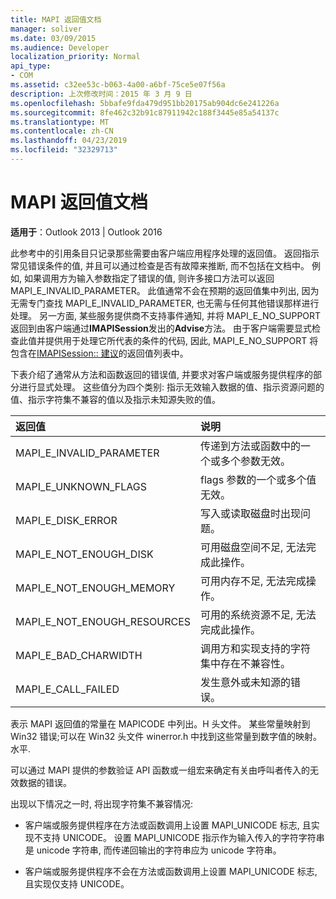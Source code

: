 ```yaml
---
title: MAPI 返回值文档
manager: soliver
ms.date: 03/09/2015
ms.audience: Developer
localization_priority: Normal
api_type:
- COM
ms.assetid: c32ee53c-b063-4a00-a6bf-75ce5e07f56a
description: 上次修改时间：2015 年 3 月 9 日
ms.openlocfilehash: 5bbafe9fda479d951bb20175ab904dc6e241226a
ms.sourcegitcommit: 8fe462c32b91c87911942c188f3445e85a54137c
ms.translationtype: MT
ms.contentlocale: zh-CN
ms.lasthandoff: 04/23/2019
ms.locfileid: "32329713"
---
```

# <a name="mapi-return-value-documentation"></a>MAPI 返回值文档

  
  
**适用于**：Outlook 2013 | Outlook 2016 
  
此参考中的引用条目只记录那些需要由客户端应用程序处理的返回值。 返回指示常见错误条件的值, 并且可以通过检查是否有故障来推断, 而不包括在文档中。 例如, 如果调用方为输入参数指定了错误的值, 则许多接口方法可以返回 MAPI_E_INVALID_PARAMETER。 此值通常不会在预期的返回值集中列出, 因为无需专门查找 MAPI_E_INVALID_PARAMETER, 也无需与任何其他错误那样进行处理。 另一方面, 某些服务提供商不支持事件通知, 并将 MAPI_E_NO_SUPPORT 返回到由客户端通过**IMAPISession**发出的**Advise**方法。 由于客户端需要显式检查此值并提供用于处理它所代表的条件的代码, 因此, MAPI_E_NO_SUPPORT 将包含在[IMAPISession:: 建议](imapisession-advise.md)的返回值列表中。
  
下表介绍了通常从方法和函数返回的错误值, 并要求对客户端或服务提供程序的部分进行显式处理。 这些值分为四个类别: 指示无效输入数据的值、指示资源问题的值、指示字符集不兼容的值以及指示未知源失败的值。
  
|**返回值**|**说明**|
|:-----|:-----|
|MAPI_E_INVALID_PARAMETER  <br/> |传递到方法或函数中的一个或多个参数无效。  <br/> |
|MAPI_E_UNKNOWN_FLAGS  <br/> |flags 参数的一个或多个值无效。  <br/> |
|MAPI_E_DISK_ERROR  <br/> |写入或读取磁盘时出现问题。  <br/> |
|MAPI_E_NOT_ENOUGH_DISK  <br/> |可用磁盘空间不足, 无法完成此操作。  <br/> |
|MAPI_E_NOT_ENOUGH_MEMORY  <br/> |可用内存不足, 无法完成操作。  <br/> |
|MAPI_E_NOT_ENOUGH_RESOURCES  <br/> |可用的系统资源不足, 无法完成此操作。  <br/> |
|MAPI_E_BAD_CHARWIDTH  <br/> |调用方和实现支持的字符集中存在不兼容性。  <br/> |
|MAPI_E_CALL_FAILED  <br/> |发生意外或未知源的错误。  <br/> |
   
表示 MAPI 返回值的常量在 MAPICODE 中列出。H 头文件。 某些常量映射到 Win32 错误;可以在 Win32 头文件 winerror.h 中找到这些常量到数字值的映射。水平.
  
可以通过 MAPI 提供的参数验证 API 函数或一组宏来确定有关由呼叫者传入的无效数据的错误。 
  
出现以下情况之一时, 将出现字符集不兼容情况:
  
- 客户端或服务提供程序在方法或函数调用上设置 MAPI_UNICODE 标志, 且实现不支持 UNICODE。 设置 MAPI_UNICODE 指示作为输入传入的字符字符串是 unicode 字符串, 而传递回输出的字符串应为 unicode 字符串。
    
- 客户端或服务提供程序不会在方法或函数调用上设置 MAPI_UNICODE 标志, 且实现仅支持 UNICODE。
    

